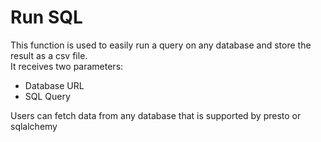 # Run SQL

This function is used to easily run a query on any database and store the result as a csv file. <br>
It receives two parameters:
* Database URL
* SQL Query

Users can fetch data from any database that is supported by presto or sqlalchemy


```python

```
